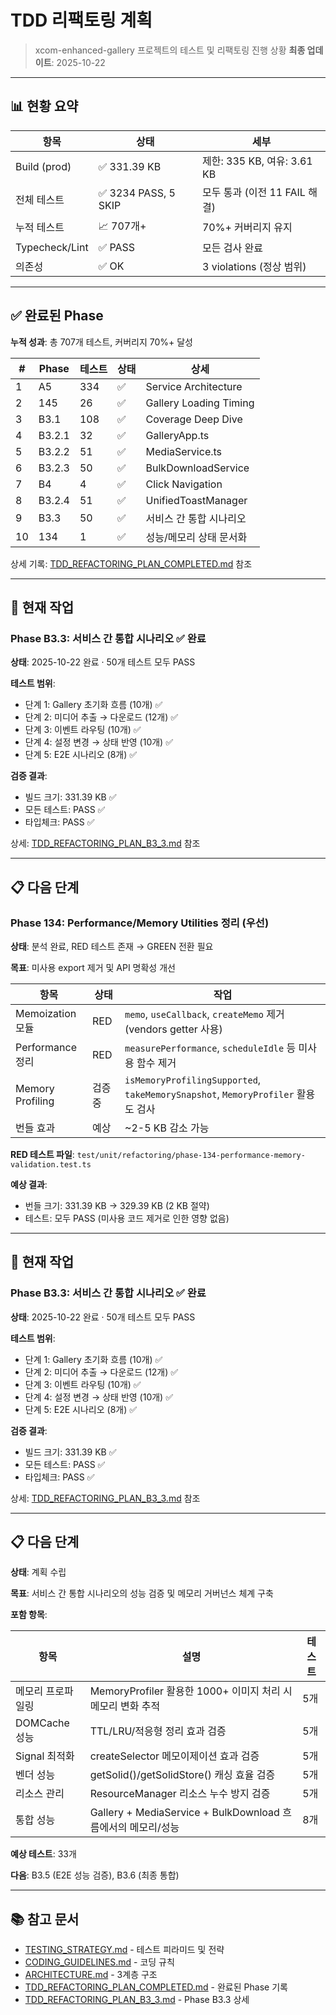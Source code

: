 # TDD 리팩토링 계획

> xcom-enhanced-gallery 프로젝트의 테스트 및 리팩토링 진행 상황 **최종
> 업데이트**: 2025-10-22

---

## 📊 현황 요약

| 항목           | 상태                 | 세부                          |
| -------------- | -------------------- | ----------------------------- |
| Build (prod)   | ✅ 331.39 KB         | 제한: 335 KB, 여유: 3.61 KB   |
| 전체 테스트    | ✅ 3234 PASS, 5 SKIP | 모두 통과 (이전 11 FAIL 해결) |
| 누적 테스트    | 📈 707개+            | 70%+ 커버리지 유지            |
| Typecheck/Lint | ✅ PASS              | 모든 검사 완료                |
| 의존성         | ✅ OK                | 3 violations (정상 범위)      |

---

## ✅ 완료된 Phase

**누적 성과**: 총 707개 테스트, 커버리지 70%+ 달성

| #   | Phase  | 테스트 | 상태 | 상세                    |
| --- | ------ | ------ | ---- | ----------------------- |
| 1   | A5     | 334    | ✅   | Service Architecture    |
| 2   | 145    | 26     | ✅   | Gallery Loading Timing  |
| 3   | B3.1   | 108    | ✅   | Coverage Deep Dive      |
| 4   | B3.2.1 | 32     | ✅   | GalleryApp.ts           |
| 5   | B3.2.2 | 51     | ✅   | MediaService.ts         |
| 6   | B3.2.3 | 50     | ✅   | BulkDownloadService     |
| 7   | B4     | 4      | ✅   | Click Navigation        |
| 8   | B3.2.4 | 51     | ✅   | UnifiedToastManager     |
| 9   | B3.3   | 50     | ✅   | 서비스 간 통합 시나리오 |
| 10  | 134    | 1      | ✅   | 성능/메모리 상태 문서화 |

상세 기록:
[TDD_REFACTORING_PLAN_COMPLETED.md](./TDD_REFACTORING_PLAN_COMPLETED.md) 참조

---

## 🎯 현재 작업

### Phase B3.3: 서비스 간 통합 시나리오 ✅ 완료

**상태**: 2025-10-22 완료 · 50개 테스트 모두 PASS

**테스트 범위**:

- 단계 1: Gallery 초기화 흐름 (10개) ✅
- 단계 2: 미디어 추출 → 다운로드 (12개) ✅
- 단계 3: 이벤트 라우팅 (10개) ✅
- 단계 4: 설정 변경 → 상태 반영 (10개) ✅
- 단계 5: E2E 시나리오 (8개) ✅

**검증 결과**:

- 빌드 크기: 331.39 KB ✅
- 모든 테스트: PASS ✅
- 타입체크: PASS ✅

상세: [TDD_REFACTORING_PLAN_B3_3.md](./TDD_REFACTORING_PLAN_B3_3.md) 참조

---

## 📋 다음 단계

### Phase 134: Performance/Memory Utilities 정리 (우선)

**상태**: 분석 완료, RED 테스트 존재 → GREEN 전환 필요

**목표**: 미사용 export 제거 및 API 명확성 개선

| 항목             | 상태    | 작업                                                                             |
| ---------------- | ------- | -------------------------------------------------------------------------------- |
| Memoization 모듈 | RED     | `memo`, `useCallback`, `createMemo` 제거 (vendors getter 사용)                   |
| Performance 정리 | RED     | `measurePerformance`, `scheduleIdle` 등 미사용 함수 제거                         |
| Memory Profiling | 검증 중 | `isMemoryProfilingSupported`, `takeMemorySnapshot`, `MemoryProfiler` 활용도 검사 |
| 번들 효과        | 예상    | ~2-5 KB 감소 가능                                                                |

**RED 테스트 파일**:
`test/unit/refactoring/phase-134-performance-memory-validation.test.ts`

**예상 결과**:

- 번들 크기: 331.39 KB → 329.39 KB (2 KB 절약)
- 테스트: 모두 PASS (미사용 코드 제거로 인한 영향 없음)

---

## 🎯 현재 작업

### Phase B3.3: 서비스 간 통합 시나리오 ✅ 완료

**상태**: 2025-10-22 완료 · 50개 테스트 모두 PASS

**테스트 범위**:

- 단계 1: Gallery 초기화 흐름 (10개) ✅
- 단계 2: 미디어 추출 → 다운로드 (12개) ✅
- 단계 3: 이벤트 라우팅 (10개) ✅
- 단계 4: 설정 변경 → 상태 반영 (10개) ✅
- 단계 5: E2E 시나리오 (8개) ✅

**검증 결과**:

- 빌드 크기: 331.39 KB ✅
- 모든 테스트: PASS ✅
- 타입체크: PASS ✅

상세: [TDD_REFACTORING_PLAN_B3_3.md](./TDD_REFACTORING_PLAN_B3_3.md) 참조

---

## 📋 다음 단계

**상태**: 계획 수립

**목표**: 서비스 간 통합 시나리오의 성능 검증 및 메모리 거버넌스 체계 구축

**포함 항목**:

| 항목              | 설명                                                         | 테스트 |
| ----------------- | ------------------------------------------------------------ | ------ |
| 메모리 프로파일링 | MemoryProfiler 활용한 1000+ 이미지 처리 시 메모리 변화 추적  | 5개    |
| DOMCache 성능     | TTL/LRU/적응형 정리 효과 검증                                | 5개    |
| Signal 최적화     | createSelector 메모이제이션 효과 검증                        | 5개    |
| 벤더 성능         | getSolid()/getSolidStore() 캐싱 효율 검증                    | 5개    |
| 리소스 관리       | ResourceManager 리소스 누수 방지 검증                        | 5개    |
| 통합 성능         | Gallery + MediaService + BulkDownload 흐름에서의 메모리/성능 | 8개    |

**예상 테스트**: 33개

**다음**: B3.5 (E2E 성능 검증), B3.6 (최종 통합)

---

## 📚 참고 문서

- [TESTING_STRATEGY.md](./TESTING_STRATEGY.md) - 테스트 피라미드 및 전략
- [CODING_GUIDELINES.md](./CODING_GUIDELINES.md) - 코딩 규칙
- [ARCHITECTURE.md](./ARCHITECTURE.md) - 3계층 구조
- [TDD_REFACTORING_PLAN_COMPLETED.md](./TDD_REFACTORING_PLAN_COMPLETED.md) -
  완료된 Phase 기록
- [TDD_REFACTORING_PLAN_B3_3.md](./TDD_REFACTORING_PLAN_B3_3.md) - Phase B3.3
  상세
